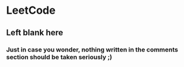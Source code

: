# LeetCode
## Left blank here
### Just in case you wonder, nothing written in the comments section should be taken seriously ;)
